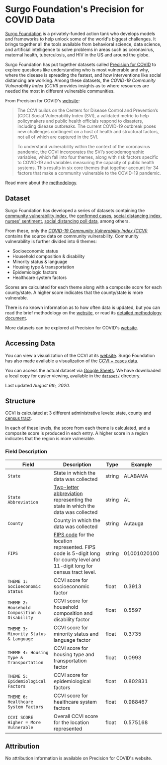 # Surgo Foundation's Precision for COVID Data

[Surgo Foundation](http://surgofoundation.org) is a privately-funded action tank who develops models and frameworks to help unlock some of the world's biggest challenges. It brings together all the tools available from behavioral science, data science, and artificial intelligence to solve problems in areas such as coronavirus, maternal health, tuberculosis, and HIV in the US and around the globe.

Surgo Foundation has put together datasets called [Precision for COVID](https://precisionforcovid.org/) to explore questions like understanding who is most vulnerable and why, where the disease is spreading the fastest, and how interventions like social distancing are working. Among these datasets, the _COVID-19 Community Vulnerability Index (CCVI)_ provides insights as to where resources are needed the most in different vulnerable communities.  

From Precision for COVID's [website](https://precisionforcovid.org/ccvi):

> The CCVI builds on the Centers for Disease Control and Prevention’s (CDC) Social Vulnerability Index (SVI), a validated metric to help policymakers and public health officials respond to disasters, including disease outbreaks. The current COVID-19 outbreak poses new challenges contingent on a host of health and structural factors, not all of which are captured in the SVI.
> 
> To understand vulnerability within the context of the coronavirus pandemic, the CCVI incorporates the SVI’s sociodemographic variables, which fall into four themes, along with risk factors specific to COVID-19 and variables measuring the capacity of public health systems. This results in six core themes that together account for 34 factors that make a community vulnerable to the COVID-19 pandemic.

Read more about the [methodology](https://precisionforcovid.org/ccvi).

## Dataset

Surgo Foundation has developed a series of datasets containing the [community vulnerability index](https://precisionforcovid.org/ccvi), the [confirmed cases](https://precisionforcovid.org/cases), [social distancing index](https://precisionforcovid.org/distancing), [nurses' sentiment](https://precisionforcovid.org/providers), [social distancing poll data](https://precisionforcovid.org/distancing-poll), among others.

From these, only the [_COVID-19 Community Vulnerability Index (CCVI)_](https://precisionforcovid.org/ccvi) contains the source data on community vulnerability. Community vulnerability is further divided into 6 themes:

- Socioeconomic status
- Household composition & disability
- Minority status & language
- Housing type & transportation
- Epidemiologic factors
- Healthcare system factors

Scores are calculated for each theme along with a composite score for each county/state. A higher score indicates that the county/state is more vulnerable.

There is no known information as to how often data is updated, but you can read the brief methodology on the [website](https://precisionforcovid.org/ccvi), or read its [detailed methodology document](https://docs.google.com/document/d/142EPwY0GqcSJlsD2fJOHIg_2G4e2ksxy8iToJ7maP4Y).

More datasets can be explored at Precision for COVID's [website](https://precisionforcovid.org/).

## Accessing Data

You can view a visualization of the CCVI at its [website](https://precisionforcovid.org/ccvi). Surgo Foundation has also made available a visualization of the [CCVI + cases data](https://precisionforcovid.org/cases).

You can access the actual dataset via [Google Sheets](https://docs.google.com/spreadsheets/d/1qEPuziEpxj-VG11IAZoa5RWEr4GhNoxMn7aBdU76O5k). We have downloaded a local copy for easier viewing, available in the [`dataset/`](dataset/) directory. 

Last updated _August 6th, 2020_.

## Structure

CCVI is calculated at 3 different administrative levels: state, county and [census tract](https://en.wikipedia.org/wiki/Census_tract).

In each of these levels, the score from each theme is calculated, and a composite score is produced in each entry. A higher score in a region indicates that the region is more vulnerable.

### Field Description

| Field | Description | Type | Example |
|-|-|-|-|
| `State` | State in which the data was collected | string | ALABAMA |
| `State Abbreviation` | [Two-letter abbreviation](https://pe.usps.com/text/pub28/28apb.htm) representing the state in which the data was collected | string | AL |
| `County` | County in which the data was collected | string | Autauga |
| `FIPS` | [FIPS code](https://www.census.gov/quickfacts/fact/note/US/fips) for the location represented. FIPS code is 5-digit long for county level and 11-digit long for census tract level. | string | 01001020100 |
| `THEME 1: Socioeconomic Status` | CCVI score for socioeconomic factor | float | 0.3913 |
| `THEME 2: Household Composition & Disability` | CCVI score for household composition and disability factor | float | 0.5597 |
| `THEME 3: Minority Status & Language` | CCVI score for minority status and language factor | float | 0.3735 |
| `THEME 4: Housing Type & Transportation` | CCVI score for housing type and transportation factor | float | 0.0993 |
| `THEME 5: Epidemiological Factors` | CCVI score for epidemiological factors | float | 0.802831 |
| `THEME 6: Healthcare System Factors` | CCVI score for healthcare system factors | float | 0.988467 |
| `CCVI SCORE Higher = More Vulnerable` | Overall CCVI score for the location represented | float | 0.575168 |

## Attribution 

No attribution information is available on Precision for COVID's website.
